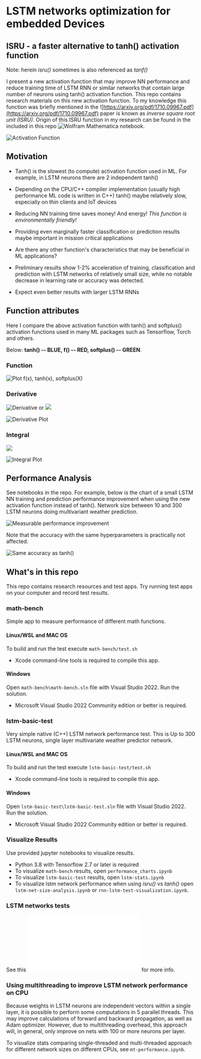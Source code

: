 # LSTM networks optimization for embedded Devices

## ISRU - a faster alternative to tanh() activation function

Note: herein *isru()* sometimes is also referenced as *tanf()*

I present a new activation function that may improve NN performance and
reduce training time of LSTM RNN or similar networks that contain large
number of neurons using tanh() activation function. This repo contains
research materials on this new activation function. To my knowledge this 
function was briefly mentioned in the 
![https://arxiv.org/pdf/1710.09967.pdf](https://arxiv.org/pdf/1710.09967.pdf)
paper is known as *inverse square root unit (ISRU)*.
Origin of this ISRU function in my research can be found in the included 
in this repo ![Wolfram Mathematica](https://www.wolfram.com/mathematica/) notebook.

![Activation Function](images/media/image1.png)

## Motivation

-   Tanh() is the slowest (to compute) activation function used in ML.
    For example, in LSTM neurons there are 2 independent tanh()

-   Depending on the CPU/C++ compiler implementation (usually high
    performance ML code is written in C++) tanh() maybe relatively slow,
    especially on thin clients and IoT devices

-   Reducing NN training time saves money! And energy! 
    *This function is environmentally friendly!*

-   Providing even marginally faster classification or prediction results maybe
    important in mission critical applications

-   Are there any other function's characteristics that may be beneficial
    in ML applications?

-   Preliminary results show 1-2% acceleration of training, classification 
    and prediction with LSTM networks of relatively small size, while no notable 
    decrease in learning rate or accuracy was detected.

-   Expect even better results with larger LSTM RNNs

## Function attributes

Here I compare the above activation function with tanh() and softplus()
activation functions used in many ML packages such as Tensorflow, Torch
and others.

Below: **tanh() -- BLUE, f() -- RED, softplus() -- GREEN**.

### Function
![Plot f(x), tanh(x), softplus(X)](images/media/image2.png)

### Derivative
![Derivative](images/media/image3.png) or ![](images/media/image4.png)

![Derivative Plot](images/media/image5.png)

### Integral
![](images/media/image6.png)

![Integral Plot](images/media/image7.png)

## Performance Analysis

See notebooks in the repo. For example, below is the chart of a small
LSTM NN training and prediction performance improvement when using the
new activation function instead of tanh(). Network size between 10 and
300 LSTM neurons doing multivariant weather prediction.

![Measurable performance improvement](images/media/image8.png)

Note that the accuracy with the same hyperparameters is practically not
affected.

![Same accuracy as tanh()](images/media/image9.png)

## What's in this repo

This repo contains research resources and test apps. Try running test apps on 
your computer and record test results.

### math-bench

Simple app to measure performance of different math functions. 

#### Linux/WSL and MAC OS

To build and run the test execute `math-bench/test.sh`

* Xcode command-line tools is required to compile this app.

#### Windows 

Open `math-bench\math-bench.sln` file with Visual Studio 2022. Run the solution.

* Microsoft Visual Studio 2022 Community edition or better is required.

### lstm-basic-test

Very simple native (C++) LSTM network performance test. This is Up to 300 LSTM neurons, 
single layer multivariate weather predictor network.

#### Linux/WSL and MAC OS

To build and run the test execute `lstm-basic-test/test.sh`

* Xcode command-line tools is required to compile this app.

#### Windows 

Open `lstm-basic-test\lstm-basic-test.sln` file with Visual Studio 2022. Run the solution.

* Microsoft Visual Studio 2022 Community edition or better is required.

### Visualize Results

Use provided jupyter notebooks to visualize results.

* Python 3.8 with Tensorflow 2.7 or later is required 
* To visualize `math-bench` results, open `performance_charts.ipynb`
* To visualize `lstm-basic-test` results, open `lstm-stats.ipynb`
* To visualize lstm network performance when using *isru()* vs *tanh()* open `lstm-net-size-analysis.ipynb`
  or `rnn-lstm-test-visualization.ipynb`.

### LSTM networks tests

See this ![README.md](lstm-net/recurrent-neural-net/README.md) for more info.

### Using multithreading to improve LSTM network performance on CPU

Because weights in LSTM neurons are independent vectors within a single layer, it is possible to 
perform some computations in 5 parallel threads. This may improve calculations of forward and 
backward propagation, as well as Adam optimizer. However, due to multithreading overhead, 
this approach will, in general, only improve on nets with 100 or more neurons per layer.

To visualize stats comparing single-threaded and multi-threaded approach for
different network sizes on different CPUs, see `mt-performance.ipynb`.

